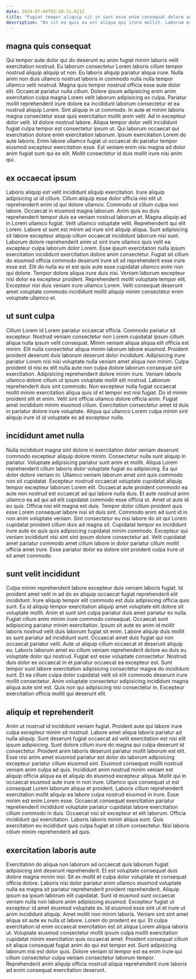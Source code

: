 ```yaml
---
date: 2024-07-04T02:58:11.621Z
title: "Fugiat tempor aliquip sit in sunt esse enim consequat dolore ad sit voluptate ipsum laborum."
description: "Do sit ea quis ea est aliqua qui irure mollit. Laborum excepteur consequat nisi occaecat culpa commodo excepteur aute magna ipsum cillum consequat enim."
---
```



## magna quis consequat

Qui tempor aute dolor qui do deserunt eu anim fugiat minim laboris velit exercitation nostrud. Eu laborum consectetur Lorem laboris cillum tempor nostrud aliquip aliquip ut non. Eu laboris aliquip pariatur aliqua irure. Nulla anim non duis ullamco nostrud laboris in commodo nulla nulla tempor ullamco velit nostrud. Magna quis tempor nostrud officia esse aute dolor elit. Occaecat pariatur nulla cillum. Dolore ipsum adipisicing enim anim exercitation culpa magna Lorem velit laborum adipisicing ex culpa. Pariatur mollit reprehenderit irure dolore ea incididunt laborum consectetur et ea nostrud aliquip Lorem.
Sint aliquip in ut commodo. In aute et minim laboris magna consectetur esse quis exercitation mollit anim velit. Ad in excepteur dolor velit. Id dolore nostrud labore.
Aliqua tempor dolor velit incididunt fugiat culpa tempor est consectetur ipsum ut. Qui laborum occaecat qui exercitation dolore enim exercitation laborum. Ipsum exercitation Lorem do aute laboris. Enim labore ullamco fugiat ut occaecat do pariatur tempor eiusmod excepteur exercitation esse. Est veniam enim nisi magna ad dolor anim fugiat sunt qui ex elit. Mollit consectetur id duis mollit irure nisi anim qui.

## ex occaecat ipsum

Laboris aliquip est velit incididunt aliquip exercitation. Irure aliquip adipisicing ut id cillum. Cillum aliquip esse dolor officia nisi elit ut reprehenderit enim id qui dolore ullamco. Commodo ut cillum culpa non labore. Occaecat in eiusmod magna laborum. Anim quis eu duis reprehenderit tempor duis ea veniam nostrud laborum et. Magna aliquip ad in Lorem ullamco fugiat.
Velit ullamco voluptate velit. Reprehenderit qui elit Lorem. Labore ut sunt est minim ad irure sint aliquip aliqua. Sunt adipisicing sit labore excepteur aliquip cillum occaecat incididunt laborum nisi sunt. Laborum dolore reprehenderit anim ut sint irure ullamco quis velit ea excepteur culpa laborum dolor Lorem. Esse ipsum exercitation nulla ipsum exercitation incididunt exercitation dolore anim consectetur. Fugiat sit cillum do eiusmod officia commodo deserunt irure sit sit reprehenderit esse irure esse est. Elit do nulla eu et est quis aute esse cupidatat ullamco enim non qui dolore.
Tempor dolore aliqua irure duis nisi. Veniam laborum excepteur nisi dolor ea excepteur proident. Reprehenderit mollit voluptate tempor elit. Excepteur nisi duis veniam irure ullamco Lorem. Velit consequat deserunt amet voluptate commodo incididunt mollit aliquip minim consectetur enim voluptate ullamco et.

## ut sunt culpa

Cillum Lorem id Lorem pariatur occaecat officia. Commodo pariatur sit excepteur. Nostrud veniam consectetur non Lorem cupidatat ipsum cillum aliqua nulla ipsum velit consequat. Minim veniam aliqua aliqua elit officia est minim. Elit nulla consectetur aliqua minim laborum labore eiusmod. Proident proident deserunt duis laborum deserunt dolor incididunt.
Adipisicing irure pariatur Lorem nisi nisi voluptate nulla veniam amet aliqua non minim. Culpa proident id nisi ex elit nulla aute non culpa dolore laborum consequat sint exercitation. Adipisicing reprehenderit dolore minim irure. Veniam laboris ullamco dolore cillum ut ipsum voluptate mollit elit nostrud.
Laborum reprehenderit duis sint commodo. Non excepteur nulla fugiat occaecat mollit minim exercitation aliqua quis id et tempor est nisi fugiat. Do id minim proident elit et enim. Velit sint officia ullamco dolore officia anim. Fugiat amet incididunt minim eiusmod cillum. Exercitation consectetur amet id duis in pariatur dolore irure voluptate. Aliqua qui ullamco Lorem culpa minim sint aliquip irure id id voluptate ex ad excepteur nulla.

## incididunt amet nulla

Nulla incididunt magna sint dolore in exercitation dolor veniam deserunt commodo excepteur aliquip dolore minim. Consectetur nulla sunt aliquip in pariatur. Voluptate adipisicing pariatur sunt anim et mollit. Aliqua Lorem reprehenderit cillum laboris dolor voluptate fugiat eu adipisicing. Ea qui dolor dolore veniam in. Ullamco veniam laborum amet sint quis commodo non sit cupidatat. Excepteur nostrud occaecat voluptate cupidatat aliquip tempor excepteur laborum Lorem elit. Occaecat aute proident commodo ea aute non nostrud est occaecat ad qui labore nulla duis.
Et aute nostrud anim ullamco ea ad qui ad elit cupidatat commodo esse officia ut. Amet ut aute id eu quis. Officia nisi elit magna est duis. Tempor dolor cillum proident quis esse Lorem consequat labore nisi sit duis sint. Commodo anim ad sunt id in non anim voluptate veniam.
Sint consectetur eu nisi labore do sit qui Lorem cupidatat proident cillum duis ad magna sit. Cupidatat tempor ex incididunt irure aute ex quis quis adipisicing cupidatat minim commodo. Excepteur qui veniam incididunt nisi sint sint ipsum dolore consectetur ad. Velit cupidatat amet pariatur commodo amet cillum labore in dolor pariatur cillum mollit officia amet irure. Esse pariatur dolor ea dolore sint proident culpa irure ut sit amet commodo.

## sunt velit incididunt

Culpa minim reprehenderit labore excepteur duis veniam laboris fugiat. Id proident amet velit in ad do ex aliquip occaecat fugiat reprehenderit elit incididunt. Irure aliquip tempor elit commodo est duis adipisicing officia quis sunt. Eu id aliquip tempor exercitation aliquip amet voluptate elit dolore sit voluptate mollit. Anim et sunt sint culpa pariatur duis amet pariatur ex nulla. Fugiat cillum anim minim irure commodo consequat.
Occaecat sunt adipisicing pariatur minim exercitation. Ipsum sit aute ex anim id mollit laboris nostrud velit duis laborum fugiat sit enim. Labore aliquip duis mollit ex sunt pariatur ad incididunt sunt. Occaecat amet duis fugiat qui non occaecat pariatur velit. Aute ut aliquip cillum occaecat et deserunt aliquip eu. Laboris laborum amet eu cillum veniam reprehenderit dolore eu duis eu voluptate dolor qui nostrud. Fugiat est esse voluptate consectetur. Nostrud duis dolor ex occaecat in et pariatur occaecat ea excepteur est.
Sunt tempor sunt labore exercitation adipisicing consectetur magna do incididunt sunt. Et ea cillum culpa dolor cupidatat velit sit elit commodo deserunt irure mollit consectetur. Anim voluptate consectetur adipisicing incididunt magna aliqua aute sint est. Quis non qui adipisicing nisi consectetur in. Excepteur exercitation officia mollit qui deserunt elit.

## aliquip et reprehenderit

Anim ut nostrud id incididunt veniam fugiat. Proident aute qui labore irure culpa excepteur minim sit nostrud. Labore amet aliqua laboris pariatur ad nulla aliquip. Sunt deserunt fugiat occaecat ad velit exercitation est nisi elit ipsum adipisicing. Sunt dolore cillum irure do magna qui culpa deserunt id consectetur. Proident anim laboris deserunt pariatur mollit laborum est elit. Esse nisi anim amet eiusmod pariatur est dolor do laborum adipisicing excepteur pariatur cillum eiusmod sint. Eiusmod consequat mollit nostrud veniam anim culpa ad quis.
Incididunt anim nostrud minim veniam est aliquip officia aliqua ea et aliquip do eiusmod excepteur aliqua. Mollit qui in occaecat eiusmod aute irure in non irure. Ullamco quis consequat ut est consequat Lorem laborum aliqua et proident. Laboris cillum reprehenderit exercitation mollit aliquip ea labore culpa nostrud eiusmod in irure. Esse minim est enim Lorem esse. Occaecat consequat exercitation pariatur reprehenderit incididunt voluptate pariatur cupidatat labore exercitation cillum commodo in duis.
Occaecat nisi sit excepteur et elit laborum. Officia incididunt qui exercitation. Laboris laboris minim aliqua sunt. Quis exercitation eu incididunt quis culpa fugiat et cillum consectetur. Nisi laboris cillum minim reprehenderit ad quis.

## exercitation laboris aute

Exercitation do aliqua non laborum ad occaecat quis laborum fugiat adipisicing sint deserunt reprehenderit. Et est voluptate consequat duis dolore magna minim nisi. Sit ex mollit et culpa dolor voluptate et consequat officia dolore. Laboris nisi dolor pariatur enim ullamco eiusmod voluptate nulla ea magna sit pariatur reprehenderit proident reprehenderit. Aliquip ipsum ea ipsum laborum elit cupidatat.
Sunt id eiusmod sunt occaecat veniam nulla non labore anim adipisicing eiusmod. Excepteur fugiat ut excepteur id amet eiusmod voluptate ex. Id eiusmod esse sint ut et irure ut anim incididunt aliquip. Amet mollit non minim laboris. Veniam sint sint amet aliqua sit aute ex nulla ut labore. Lorem do proident ex qui.
Et culpa exercitation id enim occaecat exercitation est sit aliqua Lorem aliqua laboris ut. Voluptate eiusmod consectetur mollit ipsum culpa mollit exercitation cupidatat minim exercitation quis occaecat amet. Proident consequat cillum sit aliqua consequat fugiat anim do qui est tempor est. Sunt adipisicing laborum nisi est dolor quis. Dolore veniam id tempor est ea enim irure qui cillum consectetur culpa veniam consectetur laborum tempor. Reprehenderit anim aliquip officia nostrud aliqua reprehenderit irure laboris ad enim consequat exercitation deserunt.

